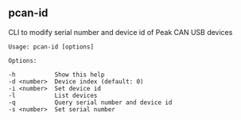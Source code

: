 pcan-id
-------

CLI to modify serial number and device id of Peak CAN USB devices

```
Usage: pcan-id [options]

Options:

-h           Show this help
-d <number>  Device index (default: 0)
-i <number>  Set device id
-l           List devices
-q           Query serial number and device id
-s <number>  Set serial number
```
